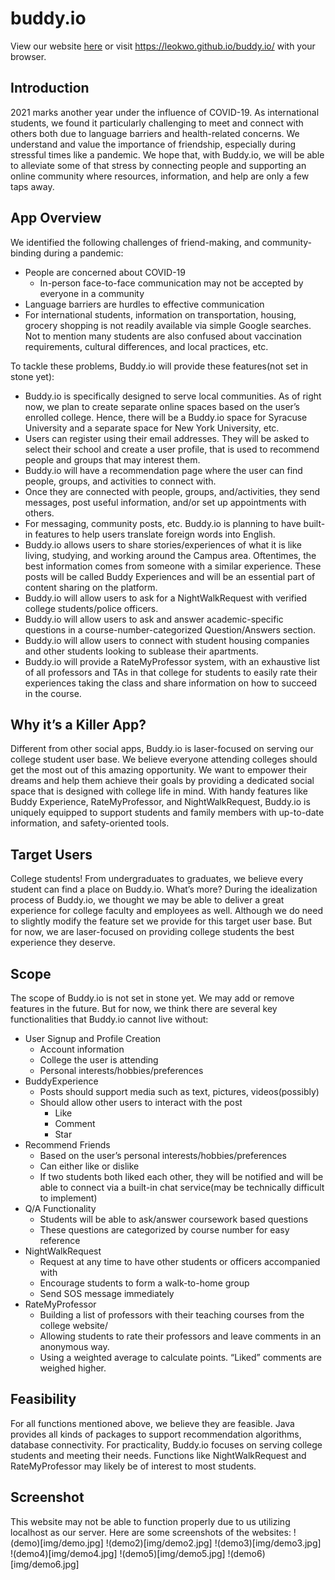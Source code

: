 # buddy.io

View our website [here](https://leokwo.github.io/buddy.io/) or visit https://leokwo.github.io/buddy.io/ with your browser.

## Introduction
2021 marks another year under the influence of COVID-19. As international students, we found it particularly challenging to meet and connect with others both due to language barriers and health-related concerns. We understand and value the importance of friendship, especially during stressful times like a pandemic. We hope that, with Buddy.io, we will be able to alleviate some of that stress by connecting people and supporting an online community where resources, information, and help are only a few taps away.

## App Overview
We identified the following challenges of friend-making, and community-binding during a pandemic:
- People are concerned about COVID-19
  - In-person face-to-face communication may not be accepted by everyone in a community
- Language barriers are hurdles to effective communication
- For international students, information on transportation, housing, grocery shopping is not readily available via simple Google searches. Not to mention many students are also confused about vaccination requirements, cultural differences, and local practices, etc.

To tackle these problems, Buddy.io will provide these features(not set in stone yet):
- Buddy.io is specifically designed to serve local communities. As of right now, we plan to create separate online spaces based on the user’s enrolled college. Hence, there will be a Buddy.io space for Syracuse University and a separate space for New York University, etc.
- Users can register using their email addresses. They will be asked to select their school and create a user profile, that is used to recommend people and groups that may interest them.
- Buddy.io will have a recommendation page where the user can find people, groups, and activities to connect with.
- Once they are connected with people, groups, and/activities, they send messages, post useful information, and/or set up appointments with others.
- For messaging, community posts, etc. Buddy.io is planning to have built-in features to help users translate foreign words into English.
- Buddy.io allows users to share stories/experiences of what it is like living, studying, and working around the Campus area. Oftentimes, the best information comes from someone with a similar experience. These posts will be called Buddy Experiences and will be an essential part of content sharing on the platform.
- Buddy.io will allow users to ask for a NightWalkRequest with verified college students/police officers.
- Buddy.io will allow users to ask and answer academic-specific questions in a course-number-categorized Question/Answers section.
- Buddy.io will allow users to connect with student housing companies and other students looking to sublease their apartments.
- Buddy.io will provide a RateMyProfessor system, with an exhaustive list of all professors and TAs in that college for students to easily rate their experiences taking the class and share information on how to succeed in the course.

## Why it’s a Killer App?
Different from other social apps, Buddy.io is laser-focused on serving our college student user base. We believe everyone attending colleges should get the most out of this amazing opportunity. We want to empower their dreams and help them achieve their goals by providing a dedicated social space that is designed with college life in mind.
With handy features like Buddy Experience, RateMyProfessor, and NightWalkRequest, Buddy.io is uniquely equipped to support students and family members with up-to-date information, and safety-oriented tools.

## Target Users
College students!
From undergraduates to graduates, we believe every student can find a place on Buddy.io.
What’s more? During the idealization process of Buddy.io, we thought we may be able to deliver a great experience for college faculty and employees as well. Although we do need to slightly modify the feature set we provide for this target user base. But for now, we are laser-focused on providing college students the best experience they deserve.

## Scope
The scope of Buddy.io is not set in stone yet. We may add or remove features in the future. But for now, we think there are several key functionalities that Buddy.io cannot live without:
- User Signup and Profile Creation
  - Account information
  - College the user is attending
  - Personal interests/hobbies/preferences
- BuddyExperience
  - Posts should support media such as text, pictures, videos(possibly)
  - Should allow other users to interact with the post
    - Like
    - Comment
    - Star
- Recommend Friends
  - Based on the user’s personal interests/hobbies/preferences
  - Can either like or dislike
  - If two students both liked each other, they will be notified and will be able to connect via a built-in chat service(may be technically difficult to implement)
- Q/A Functionality
  - Students will be able to ask/answer coursework based questions
  - These questions are categorized by course number for easy reference
- NightWalkRequest
  - Request at any time to have other students or officers accompanied with
  - Encourage students to form a walk-to-home group
  - Send SOS message immediately
- RateMyProfessor
  - Building a list of professors with their teaching courses from the college website/
  - Allowing students to rate their professors and leave comments in an anonymous way.
  - Using a weighted average to calculate points. “Liked” comments are weighed higher.

## Feasibility
For all functions mentioned above, we believe they are feasible. Java provides all kinds of packages to support recommendation algorithms, database connectivity. For practicality, Buddy.io focuses on serving college students and meeting their needs. Functions like NightWalkRequest and RateMyProfessor may likely be of interest to most students.

## Screenshot
This website may not be able to function properly due to us utilizing localhost as our server. Here are some screenshots of the websites:
!(demo)[img/demo.jpg]
!(demo2)[img/demo2.jpg]
!(demo3)[img/demo3.jpg]
!(demo4)[img/demo4.jpg]
!(demo5)[img/demo5.jpg]
!(demo6)[img/demo6.jpg]


